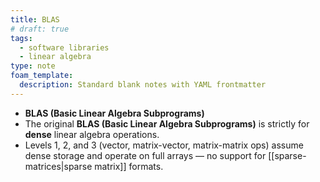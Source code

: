```yaml
---
title: BLAS
# draft: true
tags:
  - software libraries
  - linear algebra
type: note
foam_template:
  description: Standard blank notes with YAML frontmatter
---
```


* **BLAS (Basic Linear Algebra Subprograms)**
* The original **BLAS (Basic Linear Algebra Subprograms)** is strictly for **dense** linear algebra operations.
* Levels 1, 2, and 3 (vector, matrix-vector, matrix-matrix ops) assume dense storage and operate on full arrays — no support for [[sparse-matrices|sparse matrix]] formats.

